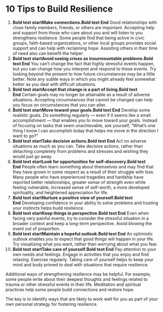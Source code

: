 # 10 Tips to Build Resilience

1. **Bold text startMake connections.Bold text End** Good relationships with close family members, friends, or others are important. Accepting help and support from those who care about you and will listen to you strengthens resilience. Some people find that being active in civic groups, faith-based organizations, or other local groups provides social support and can help with reclaiming hope. Assisting others in their time of need also can benefit the helper.
2. **Bold text startAvoid seeing crises as insurmountable problems.Bold text End** You can’t change the fact that highly stressful events happen, but you can change how you interpret and respond to these events. Try looking beyond the present to how future circumstances may be a little better. Note any subtle ways in which you might already feel somewhat better as you deal with difficult situations.
3. **Bold text startAccept that change is a part of living.Bold text End** Certain goals may no longer be attainable as a result of adverse situations. Accepting circumstances that cannot be changed can help you focus on circumstances that you can alter.
4. **Bold text startMove toward your goals.Bold text End** Develop some realistic goals. Do something regularly — even if it seems like a small accomplishment — that enables you to move toward your goals. Instead of focusing on tasks that seem unachievable, ask yourself, “What’s one thing I know I can accomplish today that helps me move in the direction I want to go?”
5. **Bold text startTake decisive actions.Bold text End** Act on adverse situations as much as you can. Take decisive actions, rather than detaching completely from problems and stresses and wishing they would just go away.
6. **Bold text startLook for opportunities for self-discovery.Bold text End** People often learn something about themselves and may find that they have grown in some respect as a result of their struggle with loss. Many people who have experienced tragedies and hardship have reported better relationships, greater sense of strength even while feeling vulnerable, increased sense of self-worth, a more developed spirituality, and heightened appreciation for life.
7. **Bold text startNurture a positive view of yourself.Bold text End** Developing confidence in your ability to solve problems and trusting your instincts helps build resilience.
8. **Bold text startKeep things in perspective.Bold text End** Even when facing very painful events, try to consider the stressful situation in a broader context and keep a long-term perspective. Avoid blowing the event out of proportion.
9. **Bold text startMaintain a hopeful outlook.Bold text End** An optimistic outlook enables you to expect that good things will happen in your life. Try visualizing what you want, rather than worrying about what you fear.
10. **Bold text startTake care of yourself.Bold text End** Pay attention to your own needs and feelings. Engage in activities that you enjoy and find relaxing. Exercise regularly. Taking care of yourself helps to keep your mind and body primed to deal with situations that require resilience.

Additional ways of strengthening resilience may be helpful. For example, some people write about their deepest thoughts and feelings related to trauma or other stressful events in their life. Meditation and spiritual practices help some people build connections and restore hope.

The key is to identify ways that are likely to work well for you as part of your own personal strategy for fostering resilience.
